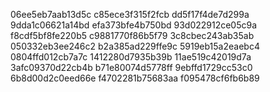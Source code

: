06ee5eb7aab13d5c
c85ece3f315f2fcb
dd5f17f4de7d299a
9dda1c06621a14bd
efa373bfe4b750bd
93d022912ce05c9a
f8cdf5bf8fe220b5
c9881770f86b5f79
3c8cbec243ab35ab
050332eb3ee246c2
b2a385ad229ffe9c
5919eb15a2eaebc4
0804ffd012cb7a7c
1412280d7935b39b
11ae519c42019d7a
3afc09370d22cb4b
b71e80074d5778ff
9ebffd1729cc53c0
6b8d00d2c0eed66e
f4702281b75683aa
f095478cf6fb6b89
